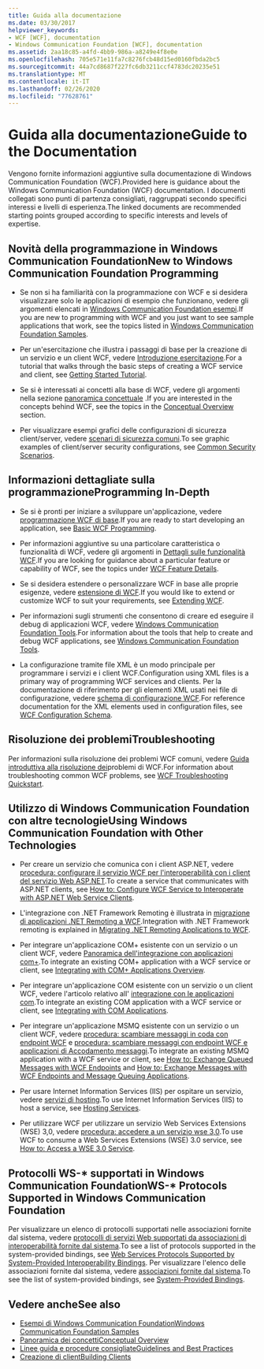 ```yaml
---
title: Guida alla documentazione
ms.date: 03/30/2017
helpviewer_keywords:
- WCF [WCF], documentation
- Windows Communication Foundation [WCF], documentation
ms.assetid: 2aa18c85-a4fd-4bb9-986a-a8249e4f8e0e
ms.openlocfilehash: 705e571e11fa7c8276fcb48d15ed0160fbda2bc5
ms.sourcegitcommit: 44a7cd8687f227fc6db3211ccf4783dc20235e51
ms.translationtype: MT
ms.contentlocale: it-IT
ms.lasthandoff: 02/26/2020
ms.locfileid: "77628761"
---
```

# <a name="guide-to-the-documentation"></a><span data-ttu-id="58690-102">Guida alla documentazione</span><span class="sxs-lookup"><span data-stu-id="58690-102">Guide to the Documentation</span></span>
<span data-ttu-id="58690-103">Vengono fornite informazioni aggiuntive sulla documentazione di Windows Communication Foundation (WCF).</span><span class="sxs-lookup"><span data-stu-id="58690-103">Provided here is guidance about the Windows Communication Foundation (WCF) documentation.</span></span> <span data-ttu-id="58690-104">I documenti collegati sono punti di partenza consigliati, raggruppati secondo specifici interessi e livelli di esperienza.</span><span class="sxs-lookup"><span data-stu-id="58690-104">The linked documents are recommended starting points grouped according to specific interests and levels of expertise.</span></span>  
  
## <a name="new-to-windows-communication-foundation-programming"></a><span data-ttu-id="58690-105">Novità della programmazione in Windows Communication Foundation</span><span class="sxs-lookup"><span data-stu-id="58690-105">New to Windows Communication Foundation Programming</span></span>  
  
- <span data-ttu-id="58690-106">Se non si ha familiarità con la programmazione con WCF e si desidera visualizzare solo le applicazioni di esempio che funzionano, vedere gli argomenti elencati in [Windows Communication Foundation esempi](./samples/index.md).</span><span class="sxs-lookup"><span data-stu-id="58690-106">If you are new to programming with WCF and you just want to see sample applications that work, see the topics listed in [Windows Communication Foundation Samples](./samples/index.md).</span></span>  
  
- <span data-ttu-id="58690-107">Per un'esercitazione che illustra i passaggi di base per la creazione di un servizio e un client WCF, vedere [Introduzione esercitazione](getting-started-tutorial.md).</span><span class="sxs-lookup"><span data-stu-id="58690-107">For a tutorial that walks through the basic steps of creating a WCF service and client, see [Getting Started Tutorial](getting-started-tutorial.md).</span></span>  
  
- <span data-ttu-id="58690-108">Se si è interessati ai concetti alla base di WCF, vedere gli argomenti nella sezione [panoramica concettuale](conceptual-overview.md) .</span><span class="sxs-lookup"><span data-stu-id="58690-108">If you are interested in the concepts behind WCF, see the topics in the [Conceptual Overview](conceptual-overview.md) section.</span></span>  
  
- <span data-ttu-id="58690-109">Per visualizzare esempi grafici delle configurazioni di sicurezza client/server, vedere [scenari di sicurezza comuni](./feature-details/common-security-scenarios.md).</span><span class="sxs-lookup"><span data-stu-id="58690-109">To see graphic examples of client/server security configurations, see [Common Security Scenarios](./feature-details/common-security-scenarios.md).</span></span>  
  
## <a name="programming-in-depth"></a><span data-ttu-id="58690-110">Informazioni dettagliate sulla programmazione</span><span class="sxs-lookup"><span data-stu-id="58690-110">Programming In-Depth</span></span>  
  
- <span data-ttu-id="58690-111">Se si è pronti per iniziare a sviluppare un'applicazione, vedere [programmazione WCF di base](basic-wcf-programming.md).</span><span class="sxs-lookup"><span data-stu-id="58690-111">If you are ready to start developing an application, see [Basic WCF Programming](basic-wcf-programming.md).</span></span>  
  
- <span data-ttu-id="58690-112">Per informazioni aggiuntive su una particolare caratteristica o funzionalità di WCF, vedere gli argomenti in [Dettagli sulle funzionalità WCF](./feature-details/index.md).</span><span class="sxs-lookup"><span data-stu-id="58690-112">If you are looking for guidance about a particular feature or capability of WCF, see the topics under [WCF Feature Details](./feature-details/index.md).</span></span>  
  
- <span data-ttu-id="58690-113">Se si desidera estendere o personalizzare WCF in base alle proprie esigenze, vedere [estensione di WCF](./extending/index.md).</span><span class="sxs-lookup"><span data-stu-id="58690-113">If you would like to extend or customize WCF to suit your requirements, see [Extending WCF](./extending/index.md).</span></span>  
  
- <span data-ttu-id="58690-114">Per informazioni sugli strumenti che consentono di creare ed eseguire il debug di applicazioni WCF, vedere [Windows Communication Foundation Tools](tools.md).</span><span class="sxs-lookup"><span data-stu-id="58690-114">For information about the tools that help to create and debug WCF applications, see [Windows Communication Foundation Tools](tools.md).</span></span>  
  
- <span data-ttu-id="58690-115">La configurazione tramite file XML è un modo principale per programmare i servizi e i client WCF.</span><span class="sxs-lookup"><span data-stu-id="58690-115">Configuration using XML files is a primary way of programming WCF services and clients.</span></span> <span data-ttu-id="58690-116">Per la documentazione di riferimento per gli elementi XML usati nei file di configurazione, vedere [schema di configurazione WCF](../configure-apps/file-schema/wcf/index.md).</span><span class="sxs-lookup"><span data-stu-id="58690-116">For reference documentation for the XML elements used in configuration files, see [WCF Configuration Schema](../configure-apps/file-schema/wcf/index.md).</span></span>  
  
## <a name="troubleshooting"></a><span data-ttu-id="58690-117">Risoluzione dei problemi</span><span class="sxs-lookup"><span data-stu-id="58690-117">Troubleshooting</span></span>  
 <span data-ttu-id="58690-118">Per informazioni sulla risoluzione dei problemi WCF comuni, vedere [Guida introduttiva alla risoluzione dei](wcf-troubleshooting-quickstart.md)problemi di WCF.</span><span class="sxs-lookup"><span data-stu-id="58690-118">For information about troubleshooting common WCF problems, see [WCF Troubleshooting Quickstart](wcf-troubleshooting-quickstart.md).</span></span>  
  
## <a name="using-windows-communication-foundation-with-other-technologies"></a><span data-ttu-id="58690-119">Utilizzo di Windows Communication Foundation con altre tecnologie</span><span class="sxs-lookup"><span data-stu-id="58690-119">Using Windows Communication Foundation with Other Technologies</span></span>  
  
- <span data-ttu-id="58690-120">Per creare un servizio che comunica con i client ASP.NET, vedere [procedura: configurare il servizio WCF per l'interoperabilità con i client del servizio Web ASP.NET](./feature-details/config-wcf-service-with-aspnet-web-service.md).</span><span class="sxs-lookup"><span data-stu-id="58690-120">To create a service that communicates with ASP.NET clients, see [How to: Configure WCF Service to Interoperate with ASP.NET Web Service Clients](./feature-details/config-wcf-service-with-aspnet-web-service.md).</span></span>  
  
- <span data-ttu-id="58690-121">L'integrazione con .NET Framework Remoting è illustrata in [migrazione di applicazioni .NET Remoting a WCF](./feature-details/migrating-net-remoting-applications-to-wcf.md).</span><span class="sxs-lookup"><span data-stu-id="58690-121">Integration with .NET Framework remoting is explained in [Migrating .NET Remoting Applications to WCF](./feature-details/migrating-net-remoting-applications-to-wcf.md).</span></span>  
  
- <span data-ttu-id="58690-122">Per integrare un'applicazione COM+ esistente con un servizio o un client WCF, vedere [Panoramica dell'integrazione con applicazioni com+](./feature-details/integrating-with-com-plus-applications-overview.md).</span><span class="sxs-lookup"><span data-stu-id="58690-122">To integrate an existing COM+ application with a WCF service or client, see [Integrating with COM+ Applications Overview](./feature-details/integrating-with-com-plus-applications-overview.md).</span></span>  
  
- <span data-ttu-id="58690-123">Per integrare un'applicazione COM esistente con un servizio o un client WCF, vedere l'articolo relativo all' [integrazione con le applicazioni com](./feature-details/integrating-with-com-applications.md).</span><span class="sxs-lookup"><span data-stu-id="58690-123">To integrate an existing COM application with a WCF service or client, see [Integrating with COM Applications](./feature-details/integrating-with-com-applications.md).</span></span>  
  
- <span data-ttu-id="58690-124">Per integrare un'applicazione MSMQ esistente con un servizio o un client WCF, vedere [procedura: scambiare messaggi in coda con endpoint WCF](./feature-details/how-to-exchange-queued-messages-with-wcf-endpoints.md) e [procedura: scambiare messaggi con endpoint WCF e applicazioni di Accodamento messaggi](./feature-details/how-to-exchange-messages-with-wcf-endpoints-and-message-queuing-applications.md).</span><span class="sxs-lookup"><span data-stu-id="58690-124">To integrate an existing MSMQ application with a WCF service or client, see [How to: Exchange Queued Messages with WCF Endpoints](./feature-details/how-to-exchange-queued-messages-with-wcf-endpoints.md) and [How to: Exchange Messages with WCF Endpoints and Message Queuing Applications](./feature-details/how-to-exchange-messages-with-wcf-endpoints-and-message-queuing-applications.md).</span></span>  
  
- <span data-ttu-id="58690-125">Per usare Internet Information Services (IIS) per ospitare un servizio, vedere [servizi di hosting](hosting-services.md).</span><span class="sxs-lookup"><span data-stu-id="58690-125">To use Internet Information Services (IIS) to host a service, see [Hosting Services](hosting-services.md).</span></span>  
  
- <span data-ttu-id="58690-126">Per utilizzare WCF per utilizzare un servizio Web Services Extensions (WSE) 3,0, vedere [procedura: accedere a un servizio wse 3,0](./feature-details/how-to-access-a-wse-3-0-service-with-a-wcf-client.md).</span><span class="sxs-lookup"><span data-stu-id="58690-126">To use WCF to consume a Web Services Extensions (WSE) 3.0 service, see [How to: Access a WSE 3.0 Service](./feature-details/how-to-access-a-wse-3-0-service-with-a-wcf-client.md).</span></span>  
  
## <a name="ws--protocols-supported-in-windows-communication-foundation"></a><span data-ttu-id="58690-127">Protocolli WS-\* supportati in Windows Communication Foundation</span><span class="sxs-lookup"><span data-stu-id="58690-127">WS-\* Protocols Supported in Windows Communication Foundation</span></span>  
 <span data-ttu-id="58690-128">Per visualizzare un elenco di protocolli supportati nelle associazioni fornite dal sistema, vedere [protocolli di servizi Web supportati da associazioni di interoperabilità fornite dal sistema](./feature-details/web-services-protocols-supported-by-system-provided-interoperability-bindings.md).</span><span class="sxs-lookup"><span data-stu-id="58690-128">To see a list of protocols supported in the system-provided bindings, see [Web Services Protocols Supported by System-Provided Interoperability Bindings](./feature-details/web-services-protocols-supported-by-system-provided-interoperability-bindings.md).</span></span> <span data-ttu-id="58690-129">Per visualizzare l'elenco delle associazioni fornite dal sistema, vedere [associazioni fornite dal sistema](system-provided-bindings.md).</span><span class="sxs-lookup"><span data-stu-id="58690-129">To see the list of system-provided bindings, see [System-Provided Bindings](system-provided-bindings.md).</span></span>  
  
## <a name="see-also"></a><span data-ttu-id="58690-130">Vedere anche</span><span class="sxs-lookup"><span data-stu-id="58690-130">See also</span></span>

- [<span data-ttu-id="58690-131">Esempi di Windows Communication Foundation</span><span class="sxs-lookup"><span data-stu-id="58690-131">Windows Communication Foundation Samples</span></span>](./samples/index.md)
- [<span data-ttu-id="58690-132">Panoramica dei concetti</span><span class="sxs-lookup"><span data-stu-id="58690-132">Conceptual Overview</span></span>](conceptual-overview.md)
- [<span data-ttu-id="58690-133">Linee guida e procedure consigliate</span><span class="sxs-lookup"><span data-stu-id="58690-133">Guidelines and Best Practices</span></span>](guidelines-and-best-practices.md)
- [<span data-ttu-id="58690-134">Creazione di client</span><span class="sxs-lookup"><span data-stu-id="58690-134">Building Clients</span></span>](building-clients.md)

